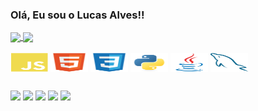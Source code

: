 ### Olá, Eu sou o Lucas Alves!!

<a href="https://github.com/LucasAlvesFer/github-readme-stats">
  <img height=180 align="center" src="https://github-readme-stats.vercel.app/api?username=LucasAlvesFer&show_icons=true&theme=tokyonight" />
</a>
<a href="https://github.com/anuraghazra/convoychat">
  <img height=180 align="center" src="https://github-readme-stats.vercel.app/api/top-langs?username=LucasAlvesFer&&show_icons=true&theme=tokyonight&layout=compact&langs_count=8&card_width=320" />
</a>

<div style="display: inline_block"><br>
   <img align="center" alt="Lucas-Js" height="30" width="60" src="https://raw.githubusercontent.com/devicons/devicon/master/icons/javascript/javascript-plain.svg">
   <img align="center" alt="Lucas-HTML" height="30" width="60" src="https://raw.githubusercontent.com/devicons/devicon/master/icons/html5/html5-original.svg">
   <img align="center" alt="Lucas-CSS" height="30" width="60" src="https://raw.githubusercontent.com/devicons/devicon/master/icons/css3/css3-original.svg">
   <img align="center" alt="Lucas-Python" height="30" width="60" src="https://raw.githubusercontent.com/devicons/devicon/master/icons/python/python-original.svg">
   <img align="center" alt="Lucas-Csharp" height="30" width="60" src="https://raw.githubusercontent.com/devicons/devicon/master/icons/java/java-original.svg">
   <img align="center" alt="Lucas-Csharp" height="30" width="60" src="https://raw.githubusercontent.com/devicons/devicon/master/icons/mysql/mysql-original.svg">
</div>
  
  ##

<div> 
  <a href="#" target="_blank"><img src="https://img.shields.io/badge/YouTube-FF0000?style=for-the-badge&logo=youtube&logoColor=white" target="_blank"></a>
  <a href="https://instagram.com/lucasalferreira_" target="_blank"><img src="https://img.shields.io/badge/-Instagram-%23E4405F?style=for-the-badge&logo=instagram&logoColor=white" target="_blank"></a>
 	<a href="https://www.twitch.tv/vplukinha" target="_blank"><img src="https://img.shields.io/badge/Twitch-9146FF?style=for-the-badge&logo=twitch&logoColor=white" target="_blank"></a>
  <a href = "mailto:lucas.alvesferreira443@gmail.com"><img src="https://img.shields.io/badge/-Gmail-%23333?style=for-the-badge&logo=gmail&logoColor=white" target="_blank"></a>
  <a href="https://www.linkedin.com/in/lucas-alves-ferreira-92981921a/" target="_blank"><img src="https://img.shields.io/badge/-LinkedIn-%230077B5?style=for-the-badge&logo=linkedin&logoColor=white" target="_blank"></a> 

</div>
